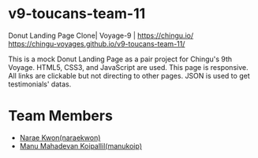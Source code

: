 # v9-toucans-team-11
Donut Landing Page Clone| Voyage-9 | https://chingu.io/
<br>https://chingu-voyages.github.io/v9-toucans-team-11/

This is a mock Donut Landing Page as a pair project for Chingu's 9th Voyage. HTML5, CSS3, and JavaScript are used. This page is responsive. All links are clickable but not directing to other pages. JSON is used to get testimonials' datas. 

# Team Members
<ul>
	<li><a href="https://github.com/naraekwon" target="_blank">Narae Kwon(naraekwon)</a></li>
	<li><a href="https://github.com/manukoip" target="_blank">Manu Mahadevan Koipallil(manukoip)</a></li>
</ul>